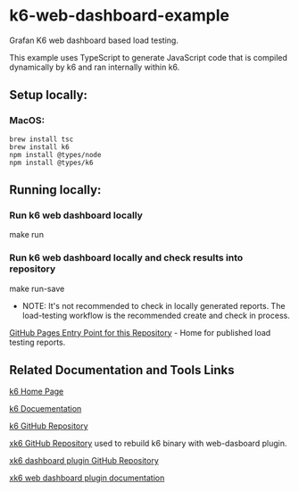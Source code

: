 # k6-web-dashboard-example
Grafan K6 web dashboard based load testing.

This example uses TypeScript to generate JavaScript code that is compiled dynamically by k6 and ran internally within k6.

## Setup locally:

### MacOS:

    brew install tsc
    brew install k6
    npm install @types/node
    npm install @types/k6


## Running locally:

### Run k6 web dashboard locally
make run

### Run k6 web dashboard locally and check results into repository
make run-save
- NOTE: It's not recommended to check in locally generated reports.  The load-testing workflow is the recommended create and check in process.


[GitHub Pages Entry Point for this Repository](https://mdonahue-godaddy.github.io/k6-web-dashboard-example/) - Home for published load testing reports.

## Related Documentation and Tools Links

[k6 Home Page](https://k6.io/)

[k6 Docuementation](https://grafana.com/docs/k6/latest/)

[k6 GitHub Repository](https://github.com/grafana/k6)

[xk6 GitHub Repository](https://github.com/grafana/xk6)    used to rebuild k6 binary with web-dasboard plugin.

[xk6 dashboard plugin GitHub Repository](https://github.com/grafana/xk6-dashboard)

[xk6 web dashboard plugin documentation](https://github.com/grafana/xk6-dashboard/blob/master/cmd/k6-web-dashboard/README.md)